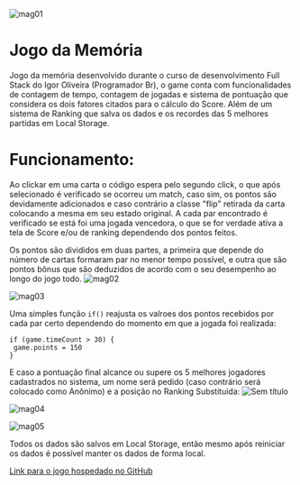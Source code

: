 ![mag01](https://user-images.githubusercontent.com/50173813/131556485-bdb243c7-6b0e-4e9e-b5c0-fae05ff4d858.png)
# Jogo da Memória
 Jogo da memória desenvolvido durante o curso de desenvolvimento Full Stack do Igor Oliveira (Programador Br), o game conta com funcionalidades de contagem de tempo, contagem de jogadas e sistema de pontuação que considera os dois fatores citados para o cálculo do Score. Além de um sistema de Ranking que salva os dados e os recordes das 5 melhores partidas em Local Storage.
 
# Funcionamento:
Ao clickar em uma carta o código espera pelo segundo click, o que após selecionado é verificado se ocorreu um match, caso sim, os pontos são devidamente adicionados e caso contrário a classe "flip" retirada da carta colocando a mesma em seu estado original. A cada par encontrado é verificado se está foi uma jogada vencedora, o que se for verdade ativa a tela de Score e/ou de ranking dependendo dos pontos feitos.

Os pontos são divididos em duas partes, a primeira que depende do número de cartas formaram par no menor tempo possível, e outra que são pontos bônus que são deduzidos de acordo com o seu desempenho ao longo do jogo todo.
![mag02](https://user-images.githubusercontent.com/50173813/131557097-254c2303-cf73-463a-878d-f3143cd890dd.png)


![mag03](https://user-images.githubusercontent.com/50173813/131557099-06dd6538-d985-4a88-956d-925d817628d1.png)

Uma simples função ```if()``` reajusta os valroes dos pontos recebidos por cada par certo dependendo do momento em que a jogada foi realizada:

```
if (game.timeCount > 30) {
 game.points = 150
}
```

E caso a pontuação final alcance ou supere os 5 melhores jogadores cadastrados no sistema, um nome será pedido (caso contrário será colocado como Anônimo) e a posição no Ranking Substituida:
![Sem título](https://user-images.githubusercontent.com/50173813/131558327-e8813a19-120b-4d5e-aa14-9549aa07020c.png)


![mag04](https://user-images.githubusercontent.com/50173813/131558323-34fd65ce-31d8-43b9-8bbe-b93bba8b2735.png)


![mag05](https://user-images.githubusercontent.com/50173813/131558325-a3b38e64-0dc1-4c72-be31-4b2f50e26752.png)

Todos os dados são salvos em Local Storage, então mesmo após reiniciar os dados é possível manter os dados de forma local.

[Link para o jogo hospedado no GitHub](https://subarusakaguchi.github.io/matching_Game/)
